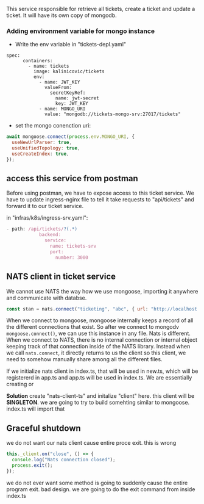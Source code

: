 This service responsible for retrieve all tickets, create a ticket and update a ticket. It will have its own copy of mongodb.

### Adding environment variable for mongo instance

- Write the env variable in "tickets-depl.yaml"

```
spec:
      containers:
        - name: tickets
          image: kalinicovic/tickets
          env:
            - name: JWT_KEY
              valueFrom:
                secretKeyRef:
                  name: jwt-secret
                  key: JWT_KEY
            - name: MONGO_URI
              value: "mongodb://tickets-mongo-srv:27017/tickets"

```

- set the mongo conenction uri:

```js
await mongoose.connect(process.env.MONGO_URI, {
  useNewUrlParser: true,
  useUnifiedTopology: true,
  useCreateIndex: true,
});
```

## access this service from postman

Before using postman, we have to expose access to this ticket service. We have to update ingress-nginx file to tell it take requests to "api/tickets" and forward it to our ticket service.

in "infras/k8s/ingress-srv.yaml":

```js
- path: /api/tickets/?(.*)
            backend:
              service:
                name: tickets-srv
                port:
                  number: 3000
```

## NATS client in ticket service

We cannot use NATS the way how we use mongoose, importing it anywhere and communicate with databse.

```js
const stan = nats.connect("ticketing", "abc", { url: "http://localhost:4222" });
```

When we connect to mongoose, mongoose internally keeps a record of all the different connections that exist. So after we connect to mongodv `mongoose.connect()`, we can use this instance in any file. Nats is different. When we connect to NATS, there is no internal connection or internal object keeping track of that connection inside of the NATS library. Instead when we call `nats.connect`, it directly returns to us the client so this client, we need to somehow manually share among all the different files.

If we initialize nats client in index.ts, that will be used in new.ts, which will be registererd in app.ts and app.ts will be used in index.ts. We are essentially creating <CYLICAL IMPORT> or <CYCLICAL DEPENDENCY>

**Solution**
create "nats-client-ts" and initalize "client" here. this client will be **SINGLETON**. we are going to try to build somehting similar to mongoose. index.ts will import that

## Graceful shutdown

we do not want our nats client cause entire proce exit. this is wrong

```js
this._client.on("close", () => {
  console.log("Nats connection closed");
  process.exit();
});
```

we do not ever want some method is going to suddenly cause the entire program exit. bad design.
we are going to do the exit command from inside index.ts
